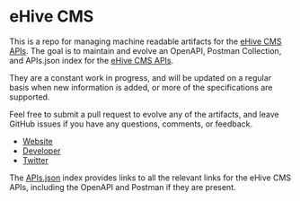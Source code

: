 # eHive CMSThis is a repo for managing machine readable artifacts for the [eHive CMS APIs](http://ehive.com/). The goal is to maintain and evolve an OpenAPI, Postman Collection, and APIs.json index for the [eHive CMS APIs](http://ehive.com/).They are a constant work in progress, and will be updated on a regular basis when new information is added, or more of the specifications are supported.Feel free to submit a pull request to evolve any of the artifacts, and leave GitHub issues if you have any questions, comments, or feedback.- [Website](http://ehive.com/)- [Developer](http://ehive.com/)- [Twitter](https://twitter.com/ehive)The [APIs.json](https://github.com/api-evangelist/ehive-cms/blob/master/apis.json) index provides links to all the relevant links for the eHive CMS APIs, including the OpenAPI and Postman if they are present.